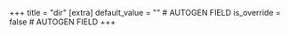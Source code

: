 +++
title = "dir"
[extra]
default_value = "" # AUTOGEN FIELD
is_override = false # AUTOGEN FIELD
+++